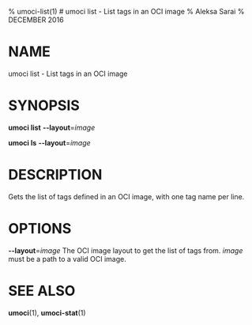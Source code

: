 % umoci-list(1) # umoci list - List tags in an OCI image
% Aleksa Sarai
% DECEMBER 2016
# NAME
umoci list - List tags in an OCI image

# SYNOPSIS
**umoci list**
**--layout**=*image*

**umoci ls**
**--layout**=*image*

# DESCRIPTION
Gets the list of tags defined in an OCI image, with one tag name per line.

# OPTIONS

**--layout**=*image*
  The OCI image layout to get the list of tags from. *image* must be a path to
  a valid OCI image.

# SEE ALSO
**umoci**(1), **umoci-stat**(1)
